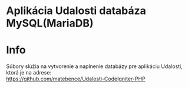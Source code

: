 # Aplikácia Udalosti databáza MySQL(MariaDB)



# Info

Súbory slúžia na vytvorenie a naplnenie databázy pre aplikáciu Udalosti, ktorá je na adrese:<br />
https://github.com/matebence/Udalosti-CodeIgniter-PHP<br />
